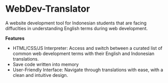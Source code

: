 # WebDev-Translator
A website development tool for Indonesian students that are facing diffuclties in understanding English terms during web development.

**Features**
- HTML/CSS/JS Interpreter: Access and switch between a curated list of common web development terms with their English and Indonesian translations.
- Save code written into memory
- User-Friendly Interface: Navigate through translations with ease, with a clean and intuitive design.
